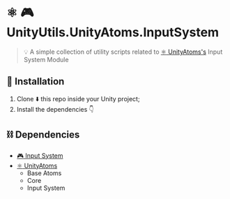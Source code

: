 # :atom_symbol: :video_game: UnityUtils.UnityAtoms.InputSystem
> :bulb: A simple collection of utility scripts related to [:atom_symbol: UnityAtoms's](https://github.com/unity-atoms/unity-atoms) Input System Module

## :nut_and_bolt: Installation
1. Clone :arrow_down: this repo inside your Unity project;
2. Install the dependencies :point_down:

## :chains: Dependencies
- [:video_game: Input System](https://unity.com/features/input-system)
- [:atom_symbol: UnityAtoms](https://github.com/unity-atoms/unity-atoms)
    - Base Atoms
    - Core
    - Input System 
